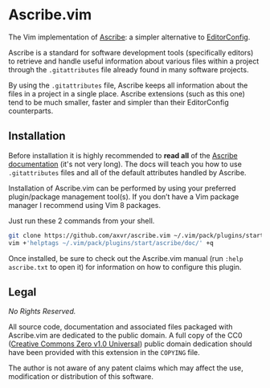 # Ascribe.vim

The Vim implementation of [Ascribe][docs]: a simpler alternative to
[EditorConfig](https://editorconfig.org/).

Ascribe is a standard for software development tools (specifically editors) to
retrieve and handle useful information about various files within a project
through the `.gitattributes` file already found in many software projects.

By using the `.gitattributes` file, Ascribe keeps all information about the
files in a project in a single place.  Ascribe extensions (such as this one)
tend to be much smaller, faster and simpler than their EditorConfig
counterparts.


## Installation

Before installation it is highly recommended to **read all** of the [Ascribe
documentation][docs] (it's not very long).  The docs will teach you how to use
`.gitattributes` files and all of the default attributes handled by Ascribe.

Installation of Ascribe.vim can be performed by using your preferred
plugin/package management tool(s).  If you don’t have a Vim package manager
I recommend using Vim 8 packages.

Just run these 2 commands from your shell.

```sh
git clone https://github.com/axvr/ascribe.vim ~/.vim/pack/plugins/start/ascribe
vim +'helptags ~/.vim/pack/plugins/start/ascribe/doc/' +q
```

Once installed, be sure to check out the Ascribe.vim manual (run `:help
ascribe.txt` to open it) for information on how to configure this plugin.


## Legal

*No Rights Reserved.*

All source code, documentation and associated files packaged with Ascribe.vim
are dedicated to the public domain.  A full copy of the CC0 ([Creative Commons
Zero v1.0 Universal][cc0]) public domain dedication should have been provided
with this extension in the `COPYING` file.

The author is not aware of any patent claims which may affect the use,
modification or distribution of this software.

[docs]: https://ascribe.axvr.uk
[cc0]: https://creativecommons.org/publicdomain/zero/1.0/legalcode
